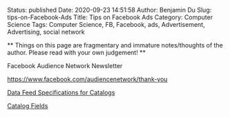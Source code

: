 Status: published
Date: 2020-09-23 14:51:58
Author: Benjamin Du
Slug: tips-on-Facebook-Ads
Title: Tips on Facebook Ads
Category: Computer Science
Tags: Computer Science, FB, Facebook, ads, Advertisement, Advertising, social network

**
Things on this page are fragmentary and immature notes/thoughts of the author.
Please read with your own judgement!
**

Facebook Audience Network Newsletter

https://www.facebook.com/audiencenetwork/thank-you

[Data Feed Specifications for Catalogs](https://www.facebook.com/business/help/120325381656392?id=725943027795860)

[Catalog Fields](https://developers.facebook.com/docs/commerce-platform/catalog/fields/)